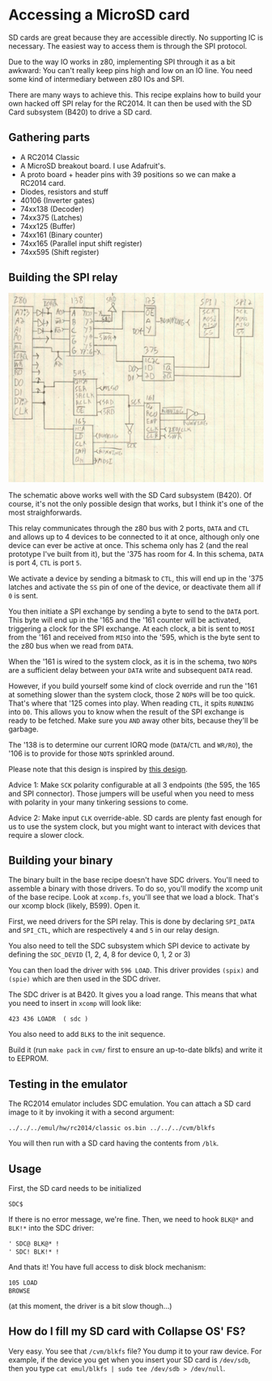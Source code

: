# Accessing a MicroSD card

SD cards are great because they are accessible directly. No supporting IC is
necessary. The easiest way to access them is through the SPI protocol.

Due to the way IO works in z80, implementing SPI through it as a bit awkward:
You can't really keep pins high and low on an IO line. You need some kind of
intermediary between z80 IOs and SPI.

There are many ways to achieve this. This recipe explains how to build your own
hacked off SPI relay for the RC2014. It can then be used with the SD Card
subsystem (B420) to drive a SD card.

## Gathering parts

* A RC2014 Classic
* A MicroSD breakout board. I use Adafruit's.
* A proto board + header pins with 39 positions so we can make a RC2014 card.
* Diodes, resistors and stuff
* 40106 (Inverter gates)
* 74xx138 (Decoder)
* 74xx375 (Latches)
* 74xx125 (Buffer)
* 74xx161 (Binary counter)
* 74xx165 (Parallel input shift register)
* 74xx595 (Shift register)

## Building the SPI relay

![SPI relay](spirelay.jpg)

The schematic above works well with the SD Card subsystem (B420). Of course,
it's not the only possible design that works, but I think it's one of the most
straighforwards.

This relay communicates through the z80 bus with 2 ports, `DATA` and `CTL` and
allows up to 4 devices to be connected to it at once, although only one device
can ever be active at once. This schema only has 2 (and the real prototype I've
built from it), but the '375 has room for 4. In this schema, `DATA` is port 4,
`CTL` is port `5`.

We activate a device by sending a bitmask to `CTL`, this will end up in the
'375 latches and activate the `SS` pin of one of the device, or deactivate them
all if `0` is sent.

You then initiate a SPI exchange by sending a byte to send to the `DATA` port.
This byte will end up in the '165 and the '161 counter will be activated,
triggering a clock for the SPI exchange. At each clock, a bit is sent to `MOSI`
from the '161 and received from `MISO` into the '595, which is the byte sent to
the z80 bus when we read from `DATA`.

When the '161 is wired to the system clock, as it is in the schema, two `NOP`s
are a sufficient delay between your `DATA` write and subsequent `DATA` read.

However, if you build yourself some kind of clock override and run the '161 at
something slower than the system clock, those 2 `NOP`s will be too quick. That's
where that '125 comes into play. When reading `CTL`, it spits `RUNNING` into
`D0`. This allows you to know when the result of the SPI exchange is ready to be
fetched. Make sure you `AND` away other bits, because they'll be garbage.

The '138 is to determine our current IORQ mode (`DATA`/`CTL` and `WR/RO`), the
'106 is to provide for those `NOT`s sprinkled around.

Please note that this design is inspired by [this design][inspiration].

Advice 1: Make `SCK` polarity configurable at all 3 endpoints (the 595, the 165
and SPI connector). Those jumpers will be useful when you need to mess with
polarity in your many tinkering sessions to come.

Advice 2: Make input `CLK` override-able. SD cards are plenty fast enough for
us to use the system clock, but you might want to interact with devices that
require a slower clock.

## Building your binary

The binary built in the base recipe doesn't have SDC drivers. You'll need to
assemble a binary with those drivers. To do so, you'll modify the xcomp unit
of the base recipe. Look at `xcomp.fs`, you'll see that we load a block. That's
our xcomp block (likely, B599). Open it.

First, we need drivers for the SPI relay. This is done by declaring `SPI_DATA`
and `SPI_CTL`,  which are respectively `4` and `5` in our relay design.

You also need to tell the SDC subsystem which SPI device to activate by defining
the `SDC_DEVID` (1, 2, 4, 8 for device 0, 1, 2 or 3)

You can then load the driver with `596 LOAD`. This driver provides
`(spix)` and `(spie)` which are then used in the SDC driver.

The SDC driver is at B420. It gives you a load range. This means that what
you need to insert in `xcomp` will look like:

    423 436 LOADR  ( sdc )

You also need to add `BLK$` to the init sequence.

Build it (run `make pack` in `cvm/` first to ensure an up-to-date blkfs) and
write it to EEPROM.

## Testing in the emulator

The RC2014 emulator includes SDC emulation. You can attach a SD card image to
it by invoking it with a second argument:

    ../../../emul/hw/rc2014/classic os.bin ../../../cvm/blkfs

You will then run with a SD card having the contents from `/blk`.

## Usage

First, the SD card needs to be initialized

    SDC$

If there is no error message, we're fine. Then, we need to hook `BLK@*` and
`BLK!*` into the SDC driver:

    ' SDC@ BLK@* !
    ' SDC! BLK!* !

And thats it! You have full access to disk block mechanism:

    105 LOAD
    BROWSE

(at this moment, the driver is a bit slow though...)

## How do I fill my SD card with Collapse OS' FS?

Very easy. You see that `/cvm/blkfs` file? You dump it to your raw device.
For example, if the device you get when you insert your SD card is `/dev/sdb`,
then you type `cat emul/blkfs | sudo tee /dev/sdb > /dev/null`.

[inspiration]: https://www.ecstaticlyrics.com/electronics/SPI/fast_z80_interface.html
